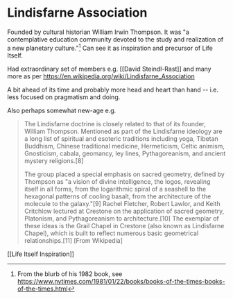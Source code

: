 # Lindisfarne Association

Founded by cultural historian William Irwin Thompson. It was "a contemplative education community devoted to the study and realization of a new planetary culture."[^1] Can see it as inspiration and precursor of Life Itself.

[^1]: From the blurb of his 1982 book, see https://www.nytimes.com/1981/01/22/books/books-of-the-times-books-of-the-times.html

Had extraordinary set of members e.g. [[David Steindl-Rast]] and many more as per https://en.wikipedia.org/wiki/Lindisfarne_Association

A bit ahead of its time and probably more head and heart than hand -- i.e. less focused on pragmatism and doing.

Also perhaps somewhat new-age e.g.

> The Lindisfarne doctrine is closely related to that of its founder, William Thompson. Mentioned as part of the Lindisfarne ideology are a long list of spiritual and esoteric traditions including yoga, Tibetan Buddhism, Chinese traditional medicine, Hermeticism, Celtic animism, Gnosticism, cabala, geomancy, ley lines, Pythagoreanism, and ancient mystery religions.[8]
>
> The group placed a special emphasis on sacred geometry, defined by Thompson as "a vision of divine intelligence, the logos, revealing itself in all forms, from the logarithmic spiral of a seashell to the hexagonal patterns of cooling basalt, from the architecture of the molecule to the galaxy."[9] Rachel Fletcher, Robert Lawlor, and Keith Critchlow lectured at Crestone on the application of sacred geometry, Platonism, and Pythagoreanism to architecture.[10] The exemplar of these ideas is the Grail Chapel in Crestone (also known as Lindisfarne Chapel), which is built to reflect numerous basic geometrical relationships.[11] [From Wikipedia]

[[Life Itself Inspiration]]